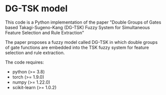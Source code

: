 # DG-TSK model

This code is a Python implementation of the paper "Double Groups of Gates based 
Takagi-Sugeno-Kang (DG-TSK) Fuzzy System for Simultaneous Feature Selection and Rule Extraction"

The paper proposes a fuzzy model called DG-TSK in which double groups of gate
functions are embedded into the TSK fuzzy system for feature selection and rule extraction.

The code requires:
* python (>= 3.8)
* torch (>= 1.9.0)
* numpy (>= 1.22.0)
* scikit-learn (>= 1.0.2)
